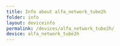 ```yaml
---
title: Info about alfa_network_tube2h
folder: info
layout: deviceinfo
permalink: /devices/alfa_network_tube2h/
device: alfa_network_tube2h
---
```

